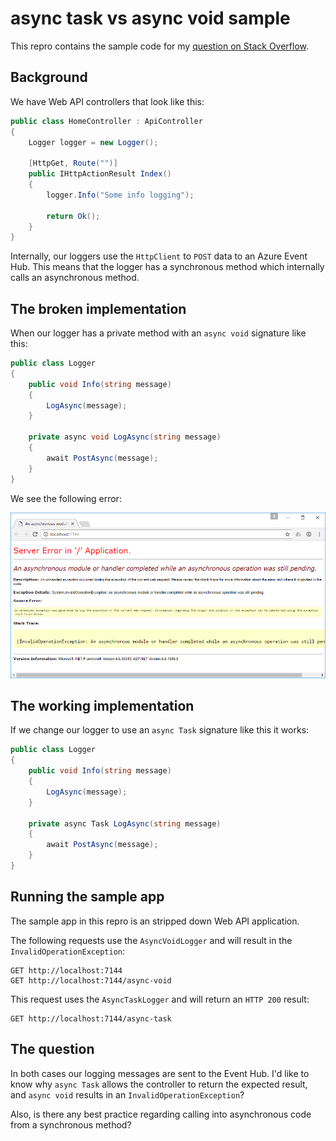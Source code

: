 # async task vs async void sample

This repro contains the sample code for my [question on Stack Overflow](http://stackoverflow.com/questions/41000686/async-void-vs-async-task-in-web-api-an-asynchronous-operation-was-still-pending).

## Background

We have Web API controllers that look like this:

```c#
public class HomeController : ApiController
{
    Logger logger = new Logger();

    [HttpGet, Route("")]
    public IHttpActionResult Index()
    {
        logger.Info("Some info logging");

        return Ok();
    }
}
```

Internally, our loggers use the `HttpClient` to `POST` data to an Azure Event Hub.  This means that the logger has a synchronous method which internally calls an asynchronous method.

## The broken implementation

When our logger has a private method with an `async void` signature like this:

```c#
public class Logger
{
    public void Info(string message)
    {
        LogAsync(message);
    }

    private async void LogAsync(string message)
    {
        await PostAsync(message);
    }
}
```

We see the following error:

![Yellow screen of death](https://raw.githubusercontent.com/kevinkuszyk/async-task-vs-async-void-sample/master/images/yellow-screen-of-death.PNG)

## The working implementation

If we change our logger to use an `async Task` signature like this it works:

```c#
public class Logger
{
    public void Info(string message)
    {
        LogAsync(message);
    }

    private async Task LogAsync(string message)
    {
        await PostAsync(message);
    }
}
```

## Running the sample app

The sample app in this repro is an stripped down Web API application.

The following requests use the `AsyncVoidLogger` and will result in the `InvalidOperationException`:

```
GET http://localhost:7144
GET http://localhost:7144/async-void
```

This request uses the `AsyncTaskLogger` and will return an `HTTP 200` result:

```
GET http://localhost:7144/async-task
```

## The question

In both cases our logging messages are sent to the Event Hub.   I'd like to know why `async Task` allows the controller to return the expected result, and `async void` results in an `InvalidOperationException`?

Also, is there any best practice regarding calling into asynchronous code from a synchronous method?
